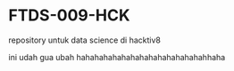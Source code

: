 # FTDS-009-HCK
repository untuk data science di hacktiv8

ini udah gua ubah hahahahahahahahahahahahahahahhaha
